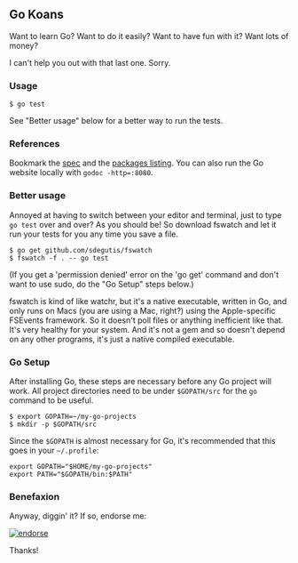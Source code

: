 ## Go Koans

Want to learn Go? Want to do it easily? Want to have fun with it? Want lots of money?

I can't help you out with that last one. Sorry.

### Usage

    $ go test

See "Better usage" below for a better way to run the tests.

### References

Bookmark the [spec](http://golang.org/ref/spec) and the
[packages listing](http://golang.org/pkg/). You can also
run the Go website locally with `godoc -http=:8080`.

### Better usage

Annoyed at having to switch between your editor and terminal, just to type `go test` over and over?
As you should be! So download fswatch and let it run your tests for you any time you save a file.

    $ go get github.com/sdegutis/fswatch
    $ fswatch -f . -- go test

(If you get a 'permission denied' error on the 'go get' command and don't want to use sudo, do the
"Go Setup" steps below.)

fswatch is kind of like watchr, but it's a native executable, written in Go, and only runs on Macs
(you are using a Mac, right?) using the Apple-specific FSEvents framework. So it doesn't poll files
or anything inefficient like that. It's very healthy for your system. And it's not a gem and so
doesn't depend on any other programs, it's just a native compiled executable.

### Go Setup

After installing Go, these steps are necessary before any Go project will work. All
project directories need to be under `$GOPATH/src` for the `go` command to be useful.

    $ export GOPATH=~/my-go-projects
    $ mkdir -p $GOPATH/src

Since the `$GOPATH` is almost necessary for Go, it's recommended that this goes in your `~/.profile`:

    export GOPATH="$HOME/my-go-projects"
    export PATH="$GOPATH/bin:$PATH"

### Benefaxion

Anyway, diggin' it? If so, endorse me:

[![endorse](http://api.coderwall.com/sdegutis/endorse.png)](http://coderwall.com/sdegutis)

Thanks!
